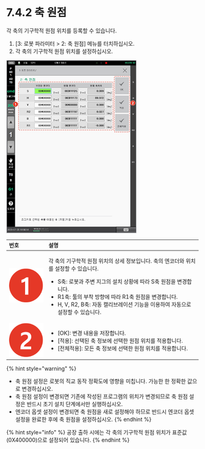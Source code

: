 # 7.4.2 축 원점

각 축의 기구학적 원점 위치를 등록할 수 있습니다.

1. \[3: 로봇 파라미터 &gt; 2: 축 원점\] 메뉴를 터치하십시오.
2. 각 축의 기구학적 원점 위치를 설정하십시오.

![](../../.gitbook/assets/image%20%28212%29.png)

<table>
  <thead>
    <tr>
      <th style="text-align:left">&#xBC88;&#xD638;</th>
      <th style="text-align:left">&#xC124;&#xBA85;</th>
    </tr>
  </thead>
  <tbody>
    <tr>
      <td style="text-align:left">
        <img src="../../.gitbook/assets/c1.png" alt/>
      </td>
      <td style="text-align:left">
        <p>&#xAC01; &#xCD95;&#xC758; &#xAE30;&#xAD6C;&#xD559;&#xC801; &#xC6D0;&#xC810;
          &#xC704;&#xCE58;&#xC758; &#xC0C1;&#xC138; &#xC815;&#xBCF4;&#xC785;&#xB2C8;&#xB2E4;.
          &#xCD95;&#xC758; &#xC5D4;&#xCF54;&#xB354;&#xC640; &#xC704;&#xCE58;&#xB97C;
          &#xC124;&#xC815;&#xD560; &#xC218; &#xC788;&#xC2B5;&#xB2C8;&#xB2E4;.</p>
        <ul>
          <li>S&#xCD95;: &#xB85C;&#xBD07;&#xACFC; &#xC8FC;&#xBCC0; &#xC9C0;&#xADF8;&#xC758;
            &#xC124;&#xCE58; &#xC0C1;&#xD669;&#xC5D0; &#xB530;&#xB77C; S&#xCD95; &#xC6D0;&#xC810;&#xC744;
            &#xBCC0;&#xACBD;&#xD569;&#xB2C8;&#xB2E4;.</li>
          <li>R1&#xCD95;: &#xD234;&#xC758; &#xBD80;&#xCC29; &#xBC29;&#xD5A5;&#xC5D0;
            &#xB530;&#xB77C; R1&#xCD95; &#xC6D0;&#xC810;&#xC744; &#xBCC0;&#xACBD;&#xD569;&#xB2C8;&#xB2E4;.</li>
          <li>H, V, R2, B&#xCD95;: &#xC790;&#xB3D9; &#xCE98;&#xB9AC;&#xBE0C;&#xB808;&#xC774;&#xC158;
            &#xAE30;&#xB2A5;&#xC744; &#xC774;&#xC6A9;&#xD558;&#xC5EC; &#xC790;&#xB3D9;&#xC73C;&#xB85C;
            &#xC124;&#xC815;&#xD560; &#xC218; &#xC788;&#xC2B5;&#xB2C8;&#xB2E4;.</li>
        </ul>
      </td>
    </tr>
    <tr>
      <td style="text-align:left">
        <img src="../../.gitbook/assets/c2.png" alt/>
      </td>
      <td style="text-align:left">
        <ul>
          <li>[OK]: &#xBCC0;&#xACBD; &#xB0B4;&#xC6A9;&#xC744; &#xC800;&#xC7A5;&#xD569;&#xB2C8;&#xB2E4;.</li>
          <li>[&#xC801;&#xC6A9;]: &#xC120;&#xD0DD;&#xB41C; &#xCD95; &#xC815;&#xBCF4;&#xC5D0;
            &#xC120;&#xD0DD;&#xD55C; &#xC6D0;&#xC810; &#xC704;&#xCE58;&#xB97C; &#xC801;&#xC6A9;&#xD569;&#xB2C8;&#xB2E4;.</li>
          <li>[&#xC804;&#xCCB4;&#xC801;&#xC6A9;]: &#xBAA8;&#xB4E0; &#xCD95; &#xC815;&#xBCF4;&#xC5D0;
            &#xC120;&#xD0DD;&#xD55C; &#xC6D0;&#xC810; &#xC704;&#xCE58;&#xB97C; &#xC801;&#xC6A9;&#xD569;&#xB2C8;&#xB2E4;.</li>
        </ul>
      </td>
    </tr>
  </tbody>
</table>

{% hint style="warning" %}
* 축 원점 설정은 로봇의 직교 동작 정확도에 영향을 미칩니다. 가능한 한 정확한 값으로 변경하십시오.
* 축 원점 설정이 변경되면 기존에 작성된 프로그램의 위치가 변경되므로 축 원점 설정은 반드시 초기 설치 단계에서만 실행하십시오.
* 엔코더 옵셋 설정이 변경되면 축 원점을 새로 설정해야 하므로 반드시 엔코더 옵셋 설정을 완료한 후에 축 원점을 설정하십시오.
{% endhint %}

{% hint style="info" %}
공장 출하 시에는 각 축의 기구학적 원점 위치가 표준값\(0X400000\)으로 설정되어 있습니다.
{% endhint %}

